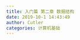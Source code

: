 ```yaml
---
title: 入门篇 第二章 数据结构
date: 2019-10-1 14:43:49
author: Cutler
categories: 计算机基础
---
```


<br><br>